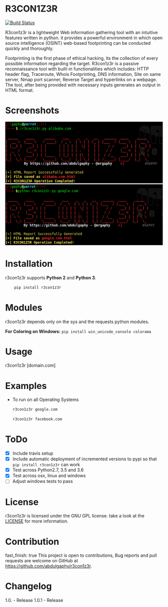 # R3CON1Z3R

[![Build Status](https://travis-ci.org/abdulgaphy/r3con1z3r.svg?branch=master)](https://travis-ci.org/abdulgaphy/r3con1z3r)

R3con1z3r is a lightweight Web information gathering tool with an intuitive features written in python. it provides a powerful environment in which open source intelligence (OSINT) web-based footprinting can be conducted quickly and thoroughly. 

Footprinting is the first phase of ethical hacking, its the collection of every possible information regarding the target. R3con1z3r is a passive reconnaissance tool with  built-in functionalities which includes: HTTP header flag, Traceroute, Whois Footprinting, DNS information, Site on same server, Nmap port scanner, Reverse Target and hyperlinks on a webpage. The tool, after being provided with necessary inputs generates an output in HTML format.

# Screenshots

<img width="681" alt="r3con1z3r" src="https://raw.githubusercontent.com/abdulgaphy/webshell/master/screenshots/reconizer.png">
<img width="681" alt="r3con1z3r" src="https://raw.githubusercontent.com/abdulgaphy/webshell/master/screenshots/recon.png">


# Installation

r3con1z3r supports **Python 2** and **Python 3**.

```bash
    pip install r3con1z3r

```

# Modules

r3con1z3r depends only on the sys and the requests python modules. 


**For Coloring on Windows:** `pip install win_unicode_console colorama`

# Usage

r3con1z3r [domain.com]

# Examples

- To run on all Operating Systems 

    ```bash
    r3con1z3r google.com
    ```

    ```bash
    r3con1z3r facebook.com
    ```

# ToDo

- [x] Include travis setup
- [x] Include automatic deployment of incremented versions to pypi so that `pip install r3con1z3r` can work
- [x] Test across Python2.7, 3.5 and 3.6
- [x] Test across osx, linux and windows
- [ ] Adjust windows tests to pass

# License

r3con1z3r is licensed under the GNU GPL license. take a look at the [LICENSE](/LICENSE) for more information.

# Contribution
fast_finish: true
This project is open to contributions, Bug reports and pull requests are welcome on GitHub at https://github.com/abdulgaphy/r3con1z3r.



# Changelog

1.0. - Release
1.0.1 - Release
